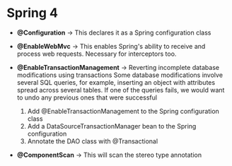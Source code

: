 Spring 4
========
- **@Configuration** -> This declares it as a Spring configuration class
- **@EnableWebMvc** -> This enables Spring's ability to receive and process web requests. Necessary for interceptors too.
- **@EnableTransactionManagement** ->  Reverting incomplete database modifications using transactions
                                  Some database modifications involve several SQL queries, for example, inserting an object with attributes spread across several tables. If one of the queries fails, we would want to undo any
							  previous ones that were successful
	1. Add @EnableTransactionManagement to the Spring configuration class
	2. Add a DataSourceTransactionManager bean to the Spring configuration
	3. Annotate the DAO class with @Transactional
							 
							 
- **@ComponentScan** -> This will scan the stereo type annotation
